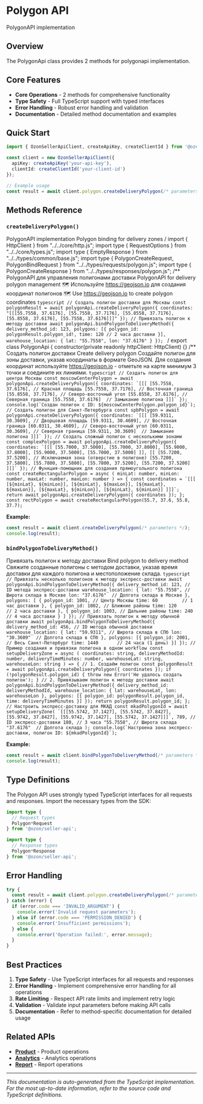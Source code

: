 # Polygon API

PolygonAPI implementation

## Overview

The PolygonApi class provides 2 methods for polygonapi implementation.

## Core Features

- **Core Operations** - 2 methods for comprehensive functionality
- **Type Safety** - Full TypeScript support with typed interfaces
- **Error Handling** - Robust error handling and validation
- **Documentation** - Detailed method documentation and examples

## Quick Start

```typescript
import { OzonSellerApiClient, createApiKey, createClientId } from '@ozon/seller-api';

const client = new OzonSellerApiClient({
  apiKey: createApiKey('your-api-key'),
  clientId: createClientId('your-client-id')
});

// Example usage
const result = await client.polygon.createDeliveryPolygon(/* parameters */);
```

## Methods Reference

### `createDeliveryPolygon()`

PolygonAPI implementation Polygon binding for delivery zones / import { HttpClient } from "../../core/http.js"; import type { RequestOptions } from "../../core/types.js"; import type { EmptyResponse } from "../../types/common/base.js"; import type { PolygonCreateRequest, PolygonBindRequest } from "../../types/requests/polygon.js"; import type { PolygonCreateResponse } from "../../types/responses/polygon.js"; /** PolygonAPI для управления полигонами доставки PolygonAPI for delivery polygon management 🗺️ Используйте https://geojson.io для создания координат полигонов 🗺️ Use https://geojson.io to create polygon coordinates ```typescript // Создать полигон доставки для Москвы const polygonResult = await polygonApi.createDeliveryPolygon({ coordinates: "[[[55.7558, 37.6176], [55.7558, 37.7176], [55.8558, 37.7176], [55.8558, 37.6176], [55.7558, 37.6176]]]" }); // Привязать полигон к методу доставки await polygonApi.bindPolygonToDeliveryMethod({ delivery_method_id: 123, polygons: [{ polygon_id: polygonResult.polygon_id!, time: 120 // 2 часа доставки }], warehouse_location: { lat: "55.7558", lon: "37.6176" } }); ``` / export class PolygonApi { constructor(private readonly httpClient: HttpClient) {} /** Создать полигон доставки Create delivery polygon Создайте полигон для зоны доставки, указав координаты в формате GeoJSON. Для создания координат используйте https://geojson.io - отметьте на карте минимум 3 точки и соедините их линиями. ```typescript // Создать полигон для центра Москвы const moscowCenterPolygon = await polygonApi.createDeliveryPolygon({ coordinates: `[[[ [55.7558, 37.6176], // Красная площадь [55.7558, 37.7176], // Восточная граница [55.8558, 37.7176], // Северо-восточный угол [55.8558, 37.6176], // Северная граница [55.7558, 37.6176]  // Замыкание полигона ]]]` }); console.log(`Создан полигон с ID: ${moscowCenterPolygon.polygon_id}`); // Создать полигон для Санкт-Петербурга const spbPolygon = await polygonApi.createDeliveryPolygon({ coordinates: `[[[ [59.9311, 30.3609], // Дворцовая площадь [59.9311, 30.4609], // Восточная граница [60.0311, 30.4609], // Северо-восточный угол [60.0311, 30.3609], // Северная граница [59.9311, 30.3609]  // Замыкание полигона ]]]` }); // Создать сложный полигон с несколькими зонами const complexPolygon = await polygonApi.createDeliveryPolygon({ coordinates: `[[[ [55.7000, 37.5000], [55.7000, 37.8000], [55.9000, 37.8000], [55.9000, 37.5000], [55.7000, 37.5000] ]], [[ [55.7200, 37.5200], // Исключаемая зона (отверстие в полигоне) [55.7200, 37.5800], [55.7800, 37.5800], [55.7800, 37.5200], [55.7200, 37.5200] ]]]` }); // Функция-помощник для создания прямоугольного полигона const createRectangularPolygon = async ( minLat: number, minLon: number, maxLat: number, maxLon: number ) => { const coordinates = `[[[ [${minLat}, ${minLon}], [${minLat}, ${maxLon}], [${maxLat}, ${maxLon}], [${maxLat}, ${minLon}], [${minLat}, ${minLon}] ]]]`; return await polygonApi.createDeliveryPolygon({ coordinates }); }; const rectPolygon = await createRectangularPolygon(55.7, 37.6, 55.8, 37.7); ```

**Example:**
```typescript
const result = await client.createDeliveryPolygon(/* parameters */);
console.log(result);
```

### `bindPolygonToDeliveryMethod()`

Привязать полигон к методу доставки Bind polygon to delivery method Свяжите созданные полигоны с методом доставки, указав время доставки для каждого полигона и местоположение склада. ```typescript // Привязать несколько полигонов к методу экспресс-доставки await polygonApi.bindPolygonToDeliveryMethod({ delivery_method_id: 123, // ID метода экспресс-доставки warehouse_location: { lat: "55.7558", // Широта склада в Москве lon: "37.6176"  // Долгота склада в Москве }, polygons: [ { polygon_id: 1001, // Центр Москвы time: 60         // 1 час доставки }, { polygon_id: 1002, // Ближние районы time: 120        // 2 часа доставки }, { polygon_id: 1003, // Дальние районы time: 240        // 4 часа доставки } ] }); // Привязать полигон к методу обычной доставки await polygonApi.bindPolygonToDeliveryMethod({ delivery_method_id: 456, // ID метода обычной доставки warehouse_location: { lat: "59.9311", // Широта склада в СПб lon: "30.3609"  // Долгота склада в СПб }, polygons: [{ polygon_id: 2001, // Весь Санкт-Петербург time: 1440       // 24 часа (1 день) }] }); // Пример создания и привязки полигона в одном workflow const setupDeliveryZone = async ( coordinates: string, deliveryMethodId: number, deliveryTimeMinutes: number, warehouseLat: string, warehouseLon: string ) => { // 1. Создаём полигон const polygonResult = await polygonApi.createDeliveryPolygon({ coordinates }); if (!polygonResult.polygon_id) { throw new Error('Не удалось создать полигон'); } // 2. Привязываем полигон к методу доставки await polygonApi.bindPolygonToDeliveryMethod({ delivery_method_id: deliveryMethodId, warehouse_location: { lat: warehouseLat, lon: warehouseLon }, polygons: [{ polygon_id: polygonResult.polygon_id, time: deliveryTimeMinutes }] }); return polygonResult.polygon_id; }; // Настроить экспресс-доставку для МКАД const mkadPolygonId = await setupDeliveryZone( `[[[55.5742, 37.1427], [55.5742, 37.8427], [55.9742, 37.8427], [55.9742, 37.1427], [55.5742, 37.1427]]]`, 789, // ID экспресс-доставки 180, // 3 часа "55.7558", // Широта склада "37.6176"  // Долгота склада ); console.log(`Настроена зона экспресс-доставки, полигон ID: ${mkadPolygonId}`); ```

**Example:**
```typescript
const result = await client.bindPolygonToDeliveryMethod(/* parameters */);
console.log(result);
```

## Type Definitions

The Polygon API uses strongly typed TypeScript interfaces for all requests and responses. Import the necessary types from the SDK:

```typescript
import type {
  // Request types
  Polygon*Request
} from '@ozon/seller-api';

import type {
  // Response types  
  Polygon*Response
} from '@ozon/seller-api';
```

## Error Handling

```typescript
try {
  const result = await client.polygon.createDeliveryPolygon(/* parameters */);
} catch (error) {
  if (error.code === 'INVALID_ARGUMENT') {
    console.error('Invalid request parameters');
  } else if (error.code === 'PERMISSION_DENIED') {
    console.error('Insufficient permissions');
  } else {
    console.error('Operation failed:', error.message);
  }
}
```

## Best Practices

1. **Type Safety** - Use TypeScript interfaces for all requests and responses
2. **Error Handling** - Implement comprehensive error handling for all operations
3. **Rate Limiting** - Respect API rate limits and implement retry logic
4. **Validation** - Validate input parameters before making API calls
5. **Documentation** - Refer to method-specific documentation for detailed usage

## Related APIs

- **[Product](./product.md)** - Product operations
- **[Analytics](./analytics.md)** - Analytics operations
- **[Report](./report.md)** - Report operations

---

*This documentation is auto-generated from the TypeScript implementation. For the most up-to-date information, refer to the source code and TypeScript definitions.*